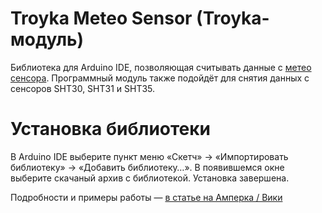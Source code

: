 Troyka Meteo Sensor (Troyka-модуль)
===================================

Библиотека для Arduino IDE, позволяющая считывать данные c [метео сенсора](http://amperka.ru/product/troyka-meteo-sensor).
Программный модуль также подойдёт для снятия данных с сенсоров SHT30, SHT31 и SHT35.

Установка библиотеки
====================

В Arduino IDE выберите пункт меню «Скетч» → «Импортировать библиотеку» →
«Добавить библиотеку…». В появившемся окне выберите скачаный архив с
библиотекой. Установка завершена.

Подробности и примеры работы — [в статье на Амперка / Вики](http://wiki.amperka.ru/продукты:troyka-meteo-sensor)
